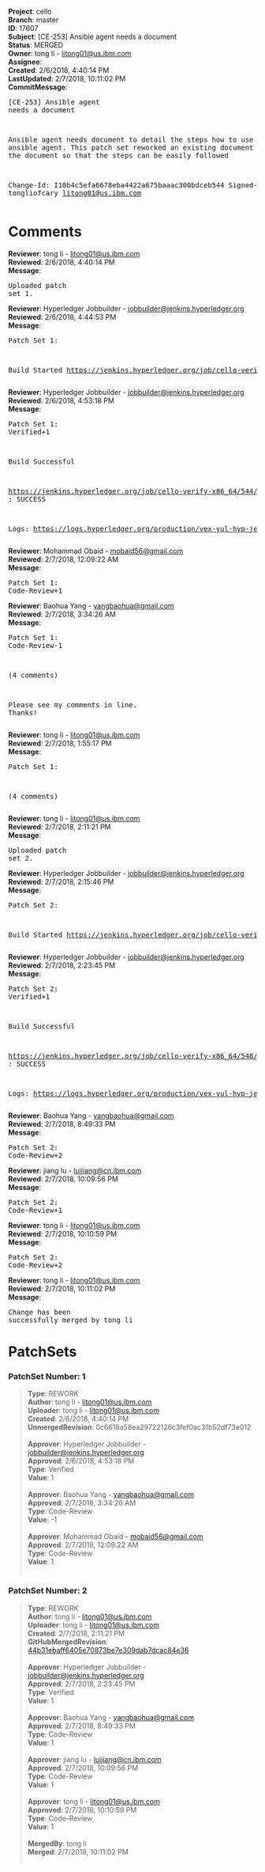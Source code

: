 <strong>Project</strong>: cello<br><strong>Branch</strong>: master<br><strong>ID</strong>: 17607<br><strong>Subject</strong>: [CE-253] Ansible agent needs a document<br><strong>Status</strong>: MERGED<br><strong>Owner</strong>: tong  li - litong01@us.ibm.com<br><strong>Assignee</strong>:<br><strong>Created</strong>: 2/6/2018, 4:40:14 PM<br><strong>LastUpdated</strong>: 2/7/2018, 10:11:02 PM<br><strong>CommitMessage</strong>:<br><pre>[CE-253] Ansible agent needs a document

Ansible agent needs document to detail the steps
how to use the ansible agent. This patch set
reworked an existing document and reformat the
document so that the steps can be easily followed

Change-Id: I10b4c5efa6678eba4422a675baaac300bdceb544
Signed-off-by: tongliofcary <litong01@us.ibm.com>
</pre><h1>Comments</h1><strong>Reviewer</strong>: tong  li - litong01@us.ibm.com<br><strong>Reviewed</strong>: 2/6/2018, 4:40:14 PM<br><strong>Message</strong>: <pre>Uploaded patch set 1.</pre><strong>Reviewer</strong>: Hyperledger Jobbuilder - jobbuilder@jenkins.hyperledger.org<br><strong>Reviewed</strong>: 2/6/2018, 4:44:53 PM<br><strong>Message</strong>: <pre>Patch Set 1:

Build Started https://jenkins.hyperledger.org/job/cello-verify-x86_64/544/</pre><strong>Reviewer</strong>: Hyperledger Jobbuilder - jobbuilder@jenkins.hyperledger.org<br><strong>Reviewed</strong>: 2/6/2018, 4:53:18 PM<br><strong>Message</strong>: <pre>Patch Set 1: Verified+1

Build Successful 

https://jenkins.hyperledger.org/job/cello-verify-x86_64/544/ : SUCCESS

Logs: https://logs.hyperledger.org/production/vex-yul-hyp-jenkins-3/cello-verify-x86_64/544</pre><strong>Reviewer</strong>: Mohammad Obaid - mobaid56@gmail.com<br><strong>Reviewed</strong>: 2/7/2018, 12:09:22 AM<br><strong>Message</strong>: <pre>Patch Set 1: Code-Review+1</pre><strong>Reviewer</strong>: Baohua Yang - yangbaohua@gmail.com<br><strong>Reviewed</strong>: 2/7/2018, 3:34:26 AM<br><strong>Message</strong>: <pre>Patch Set 1: Code-Review-1

(4 comments)

Please see my comments in line. Thanks!</pre><strong>Reviewer</strong>: tong  li - litong01@us.ibm.com<br><strong>Reviewed</strong>: 2/7/2018, 1:55:17 PM<br><strong>Message</strong>: <pre>Patch Set 1:

(4 comments)</pre><strong>Reviewer</strong>: tong  li - litong01@us.ibm.com<br><strong>Reviewed</strong>: 2/7/2018, 2:11:21 PM<br><strong>Message</strong>: <pre>Uploaded patch set 2.</pre><strong>Reviewer</strong>: Hyperledger Jobbuilder - jobbuilder@jenkins.hyperledger.org<br><strong>Reviewed</strong>: 2/7/2018, 2:15:46 PM<br><strong>Message</strong>: <pre>Patch Set 2:

Build Started https://jenkins.hyperledger.org/job/cello-verify-x86_64/548/</pre><strong>Reviewer</strong>: Hyperledger Jobbuilder - jobbuilder@jenkins.hyperledger.org<br><strong>Reviewed</strong>: 2/7/2018, 2:23:45 PM<br><strong>Message</strong>: <pre>Patch Set 2: Verified+1

Build Successful 

https://jenkins.hyperledger.org/job/cello-verify-x86_64/548/ : SUCCESS

Logs: https://logs.hyperledger.org/production/vex-yul-hyp-jenkins-3/cello-verify-x86_64/548</pre><strong>Reviewer</strong>: Baohua Yang - yangbaohua@gmail.com<br><strong>Reviewed</strong>: 2/7/2018, 8:49:33 PM<br><strong>Message</strong>: <pre>Patch Set 2: Code-Review+2</pre><strong>Reviewer</strong>: jiang lu - lujjiang@cn.ibm.com<br><strong>Reviewed</strong>: 2/7/2018, 10:09:56 PM<br><strong>Message</strong>: <pre>Patch Set 2: Code-Review+1</pre><strong>Reviewer</strong>: tong  li - litong01@us.ibm.com<br><strong>Reviewed</strong>: 2/7/2018, 10:10:59 PM<br><strong>Message</strong>: <pre>Patch Set 2: Code-Review+2</pre><strong>Reviewer</strong>: tong  li - litong01@us.ibm.com<br><strong>Reviewed</strong>: 2/7/2018, 10:11:02 PM<br><strong>Message</strong>: <pre>Change has been successfully merged by tong  li</pre><h1>PatchSets</h1><h3>PatchSet Number: 1</h3><blockquote><strong>Type</strong>: REWORK<br><strong>Author</strong>: tong  li - litong01@us.ibm.com<br><strong>Uploader</strong>: tong  li - litong01@us.ibm.com<br><strong>Created</strong>: 2/6/2018, 4:40:14 PM<br><strong>UnmergedRevision</strong>: 0c6618a58ea29722126c3fef0ac31b52df73e012<br><br><strong>Approver</strong>: Hyperledger Jobbuilder - jobbuilder@jenkins.hyperledger.org<br><strong>Approved</strong>: 2/6/2018, 4:53:18 PM<br><strong>Type</strong>: Verified<br><strong>Value</strong>: 1<br><br><strong>Approver</strong>: Baohua Yang - yangbaohua@gmail.com<br><strong>Approved</strong>: 2/7/2018, 3:34:26 AM<br><strong>Type</strong>: Code-Review<br><strong>Value</strong>: -1<br><br><strong>Approver</strong>: Mohammad Obaid - mobaid56@gmail.com<br><strong>Approved</strong>: 2/7/2018, 12:09:22 AM<br><strong>Type</strong>: Code-Review<br><strong>Value</strong>: 1<br><br></blockquote><h3>PatchSet Number: 2</h3><blockquote><strong>Type</strong>: REWORK<br><strong>Author</strong>: tong  li - litong01@us.ibm.com<br><strong>Uploader</strong>: tong  li - litong01@us.ibm.com<br><strong>Created</strong>: 2/7/2018, 2:11:21 PM<br><strong>GitHubMergedRevision</strong>: [44b31ebaff6405e70873be7e309dab7dcac84e36](https://github.com/hyperledger/cello/commit/44b31ebaff6405e70873be7e309dab7dcac84e36)<br><br><strong>Approver</strong>: Hyperledger Jobbuilder - jobbuilder@jenkins.hyperledger.org<br><strong>Approved</strong>: 2/7/2018, 2:23:45 PM<br><strong>Type</strong>: Verified<br><strong>Value</strong>: 1<br><br><strong>Approver</strong>: Baohua Yang - yangbaohua@gmail.com<br><strong>Approved</strong>: 2/7/2018, 8:49:33 PM<br><strong>Type</strong>: Code-Review<br><strong>Value</strong>: 1<br><br><strong>Approver</strong>: jiang lu - lujjiang@cn.ibm.com<br><strong>Approved</strong>: 2/7/2018, 10:09:56 PM<br><strong>Type</strong>: Code-Review<br><strong>Value</strong>: 1<br><br><strong>Approver</strong>: tong  li - litong01@us.ibm.com<br><strong>Approved</strong>: 2/7/2018, 10:10:59 PM<br><strong>Type</strong>: Code-Review<br><strong>Value</strong>: 1<br><br><strong>MergedBy</strong>: tong  li<br><strong>Merged</strong>: 2/7/2018, 10:11:02 PM<br><br></blockquote>